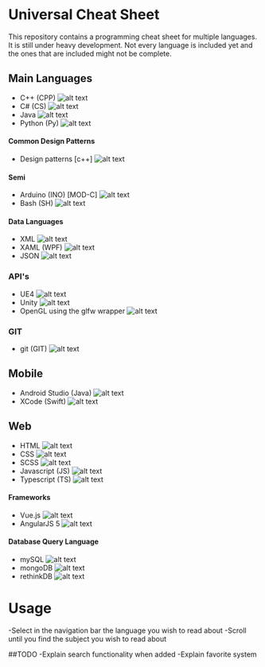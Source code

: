 # Universal Cheat Sheet
This repository contains a programming cheat sheet for multiple languages. It is still under heavy development. Not every language is included yet and the ones that are included might not be complete.

## Main Languages
- C++ (CPP) ![alt text](https://mattwill.be/assets/universalcheatsheet/green.png "Solid content available")
- C# (CS) ![alt text](https://mattwill.be/assets/universalcheatsheet/orange.png "Working on this")
- Java ![alt text](https://mattwill.be/assets/universalcheatsheet/orange.png "Working on this")
- Python (Py) ![alt text](https://mattwill.be/assets/universalcheatsheet/green.png "Solid content available")

#### Common Design Patterns
- Design patterns [c++] ![alt text](https://mattwill.be/assets/universalcheatsheet/orange.png "Working on this")

#### Semi
- Arduino (INO) [MOD-C] ![alt text](https://mattwill.be/assets/universalcheatsheet/green.png "Solid content available")
- Bash (SH) ![alt text](https://mattwill.be/assets/universalcheatsheet/green.png "Solid content available")

#### Data Languages
- XML ![alt text](https://mattwill.be/assets/universalcheatsheet/red.png "Not included yet")
- XAML (WPF) ![alt text](https://mattwill.be/assets/universalcheatsheet/red.png "Not included yet")
- JSON ![alt text](https://mattwill.be/assets/universalcheatsheet/orange.png "Working on this")

### API's
- UE4 ![alt text](https://mattwill.be/assets/universalcheatsheet/orange.png "Working on this")
- Unity ![alt text](https://mattwill.be/assets/universalcheatsheet/red.png "Not included yet")
- OpenGL using the glfw wrapper ![alt text](https://mattwill.be/assets/universalcheatsheet/red.png "Not included yet")

### GIT
- git (GIT) ![alt text](https://mattwill.be/assets/universalcheatsheet/orange.png "Working on this")

## Mobile
- Android Studio (Java) ![alt text](https://mattwill.be/assets/universalcheatsheet/red.png "Not included yet")
- XCode (Swift) ![alt text](https://mattwill.be/assets/universalcheatsheet/red.png "Not included yet")

## Web
- HTML ![alt text](https://mattwill.be/assets/universalcheatsheet/green.png "Solid content available")
- CSS ![alt text](https://mattwill.be/assets/universalcheatsheet/semi.png "Depricated, use SCSS instead")
- SCSS ![alt text](https://mattwill.be/assets/universalcheatsheet/green.png "Solid content available")
- Javascript (JS) ![alt text](https://mattwill.be/assets/universalcheatsheet/green.png "Solid content available")
- Typescript (TS) ![alt text](https://mattwill.be/assets/universalcheatsheet/red.png "Working on this")

#### Frameworks
- Vue.js ![alt text](https://mattwill.be/assets/universalcheatsheet/red.png "Not included yet")
- AngularJS 5 ![alt text](https://mattwill.be/assets/universalcheatsheet/red.png "Not included yet")

#### Database Query Language
- mySQL ![alt text](https://mattwill.be/assets/universalcheatsheet/red.png "Not included yet")
- mongoDB ![alt text](https://mattwill.be/assets/universalcheatsheet/red.png "Not included yet")
- rethinkDB ![alt text](https://mattwill.be/assets/universalcheatsheet/red.png "Not included yet")

# Usage
-Select in the navigation bar the language you wish to read about
-Scroll until you find the subject you wish to read about

##TODO
-Explain search functionality when added
-Explain favorite system